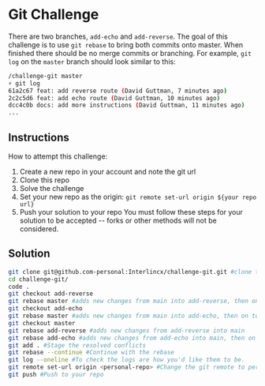 # Git Challenge

There are two branches, `add-echo` and `add-reverse`. The goal of this challenge is to use `git rebase` to bring both commits onto master. When finished there should be no merge commits or branching. For example, `git log` on the `master` branch should look similar to this:

```bash
/challenge-git master
⚡ git log
61a2c67 feat: add reverse route (David Guttman, 7 minutes ago)
2c2c5d6 feat: add echo route (David Guttman, 10 minutes ago)
dcc4c0b docs: add more instructions (David Guttman, 11 minutes ago)
...
```

## Instructions

How to attempt this challenge:

1) Create a new repo in your account and note the git url
2) Clone this repo
3) Solve the challenge
4) Set your new repo as the origin: `git remote set-url origin ${your repo url}`
5) Push your solution to your repo
You must follow these steps for your solution to be accepted -- forks or other methods will not be considered.

## Solution

```bash
git clone git@github.com-personal:Interlincx/challenge-git.git #clone the repo
cd challenge-git/
code .
git checkout add-reverse
git rebase master #adds new changes from main into add-reverse, then on top, adds add-reverse changes
git checkout add-echo
git rebase master #adds new changes from main into add-echo, then on top, adds add-echo changes
git checkout master
git rebase add-reverse #adds new changes from add-reverse into main
git rebase add-echo #adds new changes from add-echo into main, then on top, adds main changes(previous add-reverse rebased changes in this case). Here you manually solve the conflicts that might appear.
git add . #Stage the resolved conflicts
git rebase --continue #Continue with the rebase
git log --oneline #To check the logs are how you'd like them to be.
git remote set-url origin <personal-repo> #Change the git remote to personal repo
git push #Push to your repo
```
